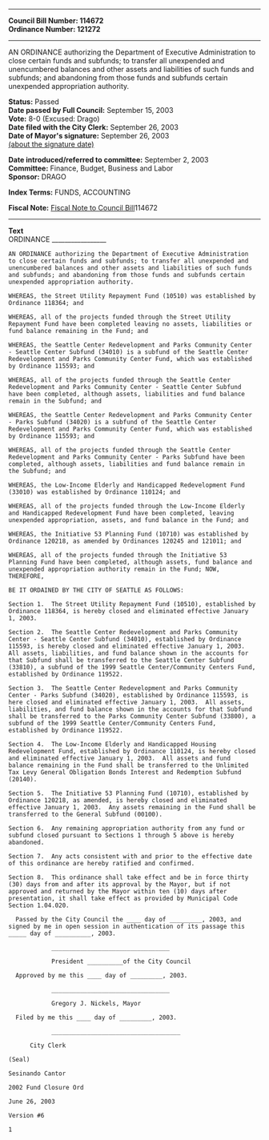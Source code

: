 * * * * *  
  
**Council Bill Number: [](#h0)[](#h2)114672**   
**Ordinance Number: 121272**  
  
* * * * *  
  
AN ORDINANCE authorizing the Department of Executive Administration to close certain funds and subfunds; to transfer all unexpended and unencumbered balances and other assets and liabilities of such funds and subfunds; and abandoning from those funds and subfunds certain unexpended appropriation authority.  
  
**Status:** Passed   
**Date passed by Full Council:** September 15, 2003   
**Vote:** 8-0 (Excused: Drago)   
**Date filed with the City Clerk:** September 26, 2003   
**Date of Mayor's signature:** September 26, 2003   
[(about the signature date)](/~public/approvaldate.htm)   
  
  
**Date introduced/referred to committee:** September 2, 2003   
**Committee:** Finance, Budget, Business and Labor   
**Sponsor:** DRAGO   
  
**Index Terms:** FUNDS, ACCOUNTING  
  
**Fiscal Note:** [Fiscal Note to Council Bill](http://clerk.seattle.gov/~public/fnote/114672.htm)[](#h1)[](#h3)114672  
  
* * * * *  
  
**Text**  
    ORDINANCE _________________  
  
    AN ORDINANCE authorizing the Department of Executive Administration  
    to close certain funds and subfunds; to transfer all unexpended and  
    unencumbered balances and other assets and liabilities of such funds  
    and subfunds; and abandoning from those funds and subfunds certain  
    unexpended appropriation authority.  
  
    WHEREAS, the Street Utility Repayment Fund (10510) was established by  
    Ordinance 118364; and  
  
    WHEREAS, all of the projects funded through the Street Utility  
    Repayment Fund have been completed leaving no assets, liabilities or  
    fund balance remaining in the Fund; and  
  
    WHEREAS, the Seattle Center Redevelopment and Parks Community Center  
    - Seattle Center Subfund (34010) is a subfund of the Seattle Center  
    Redevelopment and Parks Community Center Fund, which was established  
    by Ordinance 115593; and  
  
    WHEREAS, all of the projects funded through the Seattle Center  
    Redevelopment and Parks Community Center - Seattle Center Subfund  
    have been completed, although assets, liabilities and fund balance  
    remain in the Subfund; and  
  
    WHEREAS, the Seattle Center Redevelopment and Parks Community Center  
    - Parks Subfund (34020) is a subfund of the Seattle Center  
    Redevelopment and Parks Community Center Fund, which was established  
    by Ordinance 115593; and  
  
    WHEREAS, all of the projects funded through the Seattle Center  
    Redevelopment and Parks Community Center - Parks Subfund have been  
    completed, although assets, liabilities and fund balance remain in  
    the Subfund; and  
  
    WHEREAS, the Low-Income Elderly and Handicapped Redevelopment Fund  
    (33010) was established by Ordinance 110124; and  
  
    WHEREAS, all of the projects funded through the Low-Income Elderly  
    and Handicapped Redevelopment Fund have been completed, leaving  
    unexpended appropriation, assets, and fund balance in the Fund; and  
  
    WHEREAS, the Initiative 53 Planning Fund (10710) was established by  
    Ordinance 120218, as amended by Ordinances 120245 and 121011; and  
  
    WHEREAS, all of the projects funded through the Initiative 53  
    Planning Fund have been completed, although assets, fund balance and  
    unexpended appropriation authority remain in the Fund; NOW,  
    THEREFORE,  
  
    BE IT ORDAINED BY THE CITY OF SEATTLE AS FOLLOWS:  
  
    Section 1.  The Street Utility Repayment Fund (10510), established by  
    Ordinance 118364, is hereby closed and eliminated effective January  
    1, 2003.  
  
    Section 2.  The Seattle Center Redevelopment and Parks Community  
    Center - Seattle Center Subfund (34010), established by Ordinance  
    115593, is hereby closed and eliminated effective January 1, 2003.  
    All assets, liabilities, and fund balance shown in the accounts for  
    that Subfund shall be transferred to the Seattle Center Subfund  
    (33810), a subfund of the 1999 Seattle Center/Community Centers Fund,  
    established by Ordinance 119522.  
  
    Section 3.  The Seattle Center Redevelopment and Parks Community  
    Center - Parks Subfund (34020), established by Ordinance 115593, is  
    here closed and eliminated effective January 1, 2003.  All assets,  
    liabilities, and fund balance shown in the accounts for that Subfund  
    shall be transferred to the Parks Community Center Subfund (33800), a  
    subfund of the 1999 Seattle Center/Community Centers Fund,  
    established by Ordinance 119522.  
  
    Section 4.  The Low-Income Elderly and Handicapped Housing  
    Redevelopment Fund, established by Ordinance 110124, is hereby closed  
    and eliminated effective January 1, 2003.  All assets and fund  
    balance remaining in the Fund shall be transferred to the Unlimited  
    Tax Levy General Obligation Bonds Interest and Redemption Subfund  
    (20140).  
  
    Section 5.  The Initiative 53 Planning Fund (10710), established by  
    Ordinance 120218, as amended, is hereby closed and eliminated  
    effective January 1, 2003.  Any assets remaining in the Fund shall be  
    transferred to the General Subfund (00100).  
  
    Section 6.  Any remaining appropriation authority from any fund or  
    subfund closed pursuant to Sections 1 through 5 above is hereby  
    abandoned.  
  
    Section 7.  Any acts consistent with and prior to the effective date  
    of this ordinance are hereby ratified and confirmed.  
  
    Section 8.  This ordinance shall take effect and be in force thirty  
    (30) days from and after its approval by the Mayor, but if not  
    approved and returned by the Mayor within ten (10) days after  
    presentation, it shall take effect as provided by Municipal Code  
    Section 1.04.020.  
  
      Passed by the City Council the ____ day of _________, 2003, and  
    signed by me in open session in authentication of its passage this  
    _____ day of __________, 2003.  
  
                _________________________________  
  
                President __________of the City Council  
  
      Approved by me this ____ day of _________, 2003.  
  
                _________________________________  
  
                Gregory J. Nickels, Mayor  
  
      Filed by me this ____ day of _________, 2003.  
  
                ____________________________________  
  
          City Clerk  
  
    (Seal)  
  
    Sesinando Cantor  
  
    2002 Fund Closure Ord  
  
    June 26, 2003  
  
    Version #6  
  
    1  
